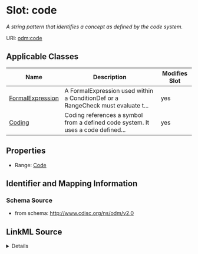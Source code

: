 # Slot: code


_A string pattern that identifies a concept as defined by the code system._



URI: [odm:code](http://www.cdisc.org/ns/odm/v2.0/code)



<!-- no inheritance hierarchy -->




## Applicable Classes

| Name | Description | Modifies Slot |
| --- | --- | --- |
[FormalExpression](FormalExpression.md) | A FormalExpression used within a ConditionDef or a RangeCheck must evaluate t... |  yes  |
[Coding](Coding.md) | Coding references a symbol from a defined code system. It uses a code defined... |  yes  |







## Properties

* Range: [Code](Code.md)





## Identifier and Mapping Information







### Schema Source


* from schema: http://www.cdisc.org/ns/odm/v2.0




## LinkML Source

<details>
```yaml
name: code
description: A string pattern that identifies a concept as defined by the code system.
from_schema: http://www.cdisc.org/ns/odm/v2.0
rank: 1000
alias: code
domain_of:
- FormalExpression
- Coding
range: Code

```
</details>